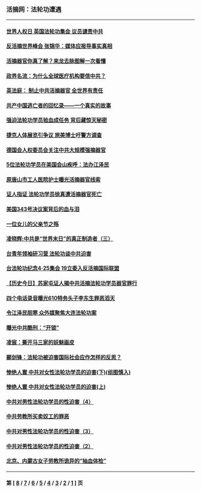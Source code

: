 ### 活摘网：法轮功遭遇
---
#### [世界人权日 英国法轮功集会 议员谴责中共](../../pages/nf5881/n13431763.md?05110430) 
#### [反活摘世界峰会 张锦华：媒体应报导事实真相](../../pages/nf5881/n13278502.md?05110430) 
#### [活摘器官你真了解？来龙去脉图解一次看懂](../../pages/nf5881/n13013820.md?05110430) 
#### [政界名流：为什么全球医疗机构要信中共？](../../pages/nf5881/n11945479.md?05110430) 
#### [英法庭： 制止中共活摘器官 全世界有责任](../../pages/nf5881/n11330691.md?05110430) 
#### [共产中国逃亡者的回忆录——一个真实的故事](../../pages/nf5881/n10918649.md?05110430) 
#### [强迫法轮功学员验血成任务 背后藏惊天秘密](../../pages/nf5881/n4252384.md?05110430) 
#### [捷克人体展览引争议 旅美博士吁警方调查](../../pages/nf5881/n9429187.md?05110430) 
#### [德国会人权委员会关注中共大规模强摘器官](../../pages/nf5881/n8418950.md?05110430) 
#### [5位法轮功学员在美国会山疾呼：法办江泽民](../../pages/nf5881/n8101519.md?05110430) 
#### [原唐山市工人医院护士曝光活摘器官线索](../../pages/nf5881/n8076384.md?05110430) 
#### [证人指证 法轮功学员徐真遭活摘器官死亡](../../pages/nf5881/n8042467.md?05110430) 
#### [美国343号决议案背后的血与泪](../../pages/nf5881/n8020684.md?05110430) 
#### [一位女儿的父亲节之殇](../../pages/nf5881/n8014122.md?05110430) 
#### [凌晓辉:中共是“世界末日”的真正制造者（三）](../../pages/nf5881/n4210333.md?05110430) 
#### [台青年领袖研习营 法轮功谈中共迫害](../../pages/nf5881/n4141857.md?05110430) 
#### [台法轮功纪念4‧25集会 19立委入反活摘国际联盟](../../pages/nf5881/n4141821.md?05110430) 
#### [【历史今日】苏家屯证人揭中共活摘法轮功学员器官罪行](../../pages/nf5881/n4135912.md?05110430) 
#### [四个电话录音曝光610特务头子李东生罪恶滔天](../../pages/nf5881/n4040060.md?05110430) 
#### [令江泽民胆寒 众外媒聚焦大连法轮功案](../../pages/nf5881/n3932671.md?05110430) 
#### [曝光中共酷刑：“开锁”](../../pages/nf5881/n3889373.md?05110430) 
#### [凌宸：撕开马三家的妖魅画皮](../../pages/nf5881/n3849369.md?05110430) 
#### [郦剑锋：法轮功被迫害国际社会应作怎样的反思？](../../pages/nf5881/n3824560.md?05110430) 
#### [惨绝人寰 中共对女性法轮功学员的迫害(下)(组图慎入)](../../pages/nf5881/n3816285.md?05110430) 
#### [惨绝人寰 中共对女性法轮功学员的迫害(上)](../../pages/nf5881/n3815374.md?05110430) 
#### [中共对男性法轮功学员的性迫害（4）](../../pages/nf5881/n3769144.md?05110430) 
#### [中共劳教所买卖奴工的罪恶](../../pages/nf5881/n3769378.md?05110430) 
#### [中共对男性法轮功学员的性迫害（3）](../../pages/nf5881/n3768231.md?05110430) 
#### [中共对男性法轮功学员的性迫害（2）](../../pages/nf5881/n3767211.md?05110430) 
#### [北京、内蒙古女子劳教所诡异的“抽血体检”](../../pages/nf5881/n3753158.md?05110430) 

---
#### 第 [ [8](./8.md?05110430) / [7](./7.md?05110430) / [6](./6.md?05110430) / [5](./5.md?05110430) / [4](./4.md?05110430) / [3](./3.md?05110430) / [2](./2.md?05110430) / [1](./1.md?05110430) ] 页
